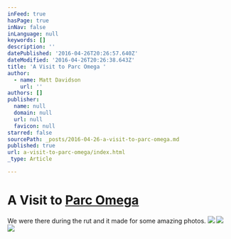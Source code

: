 ```yaml
---
inFeed: true
hasPage: true
inNav: false
inLanguage: null
keywords: []
description: ''
datePublished: '2016-04-26T20:26:57.640Z'
dateModified: '2016-04-26T20:26:38.643Z'
title: 'A Visit to Parc Omega '
author:
  - name: Matt Davidson
    url: ''
authors: []
publisher:
  name: null
  domain: null
  url: null
  favicon: null
starred: false
sourcePath: _posts/2016-04-26-a-visit-to-parc-omega.md
published: true
url: a-visit-to-parc-omega/index.html
_type: Article

---
```

# A Visit to [Parc Omega][0]

We were there during the rut and it made for some amazing photos.
![](https://the-grid-user-content.s3-us-west-2.amazonaws.com/9818df96-116b-4e91-9dd7-d8f7d069dbb1.jpg)
![](https://the-grid-user-content.s3-us-west-2.amazonaws.com/17f5fe49-8b91-46f4-a443-83b245a77e53.jpg)
![](https://the-grid-user-content.s3-us-west-2.amazonaws.com/40815590-7c17-4b41-aaee-41ee9deda4f7.jpg)

[0]: http://www.parcomega.ca/en/
